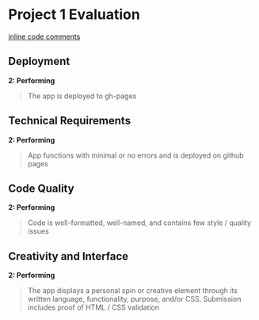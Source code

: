 # Project 1 Evaluation
[inline code comments]()

## Deployment

**2: Performing**
> The app is deployed to gh-pages

## Technical Requirements

**2: Performing**
> App functions with minimal or no errors and is deployed on github pages

## Code Quality

**2: Performing**
> Code is well-formatted, well-named, and contains few style / quality issues

## Creativity and Interface

**2: Performing**
> The app displays a personal spin or creative element through its written language, functionality, purpose, and/or CSS. Submission includes proof of HTML / CSS validation
